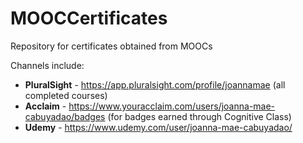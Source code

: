 # MOOCCertificates
Repository for certificates obtained from MOOCs

Channels include:
- **PluralSight** - https://app.pluralsight.com/profile/joannamae (all completed courses)
- **Acclaim** - https://www.youracclaim.com/users/joanna-mae-cabuyadao/badges (for badges earned through Cognitive Class)
- **Udemy** - https://www.udemy.com/user/joanna-mae-cabuyadao/
